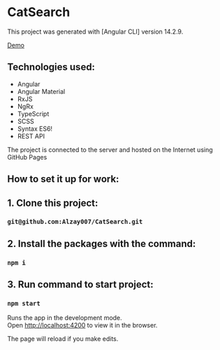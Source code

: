 # CatSearch

This project was generated with [Angular CLI] version 14.2.9.

[Demo](https://Alzay007.github.io/CatSearch/)

## Technologies used:
- Angular
- Angular Material
- RxJS
- NgRx
- TypeScript
- SCSS
- Syntax ES6!
- REST API

The project is connected to the server and hosted on the Internet using GitHub Pages

## How to set it up for work:

## 1. Clone this project:

### `git@github.com:Alzay007/CatSearch.git`

## 2. Install the packages with the command:

### `npm i`

## 3. Run command to start project:

### `npm start`

Runs the app in the development mode.\
Open [http://localhost:4200](http://localhost:4200) to view it in the browser.

The page will reload if you make edits.
